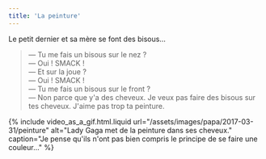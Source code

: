 ```yaml
---
title: 'La peinture'
---
```


Le petit dernier et sa mère se font des bisous…

<!-- more -->

> — Tu me fais un bisous sur le nez ?  
> — Oui ! SMACK !  
> — Et sur la joue ?  
> — Oui ! SMACK !  
> — Tu me fais un bisous sur le front ?  
> — Non parce que y'a des cheveux. Je veux pas faire des bisous sur tes cheveux. J'aime pas trop ta peinture.

{% include video_as_a_gif.html.liquid
url="/assets/images/papa/2017-03-31/peinture"
alt="Lady Gaga met de la peinture dans ses cheveux."
caption="Je pense qu'ils n'ont pas bien compris le principe de se faire une couleur…"
%}
